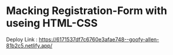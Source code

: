 # Macking Registration-Form with useing HTML-CSS

Deploy Link : https://6171537df7c6760e3afae748--goofy-allen-81b2c5.netlify.app/


